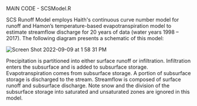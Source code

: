 MAIN CODE - SCSModel.R

SCS Runoff Model employs Haith's continuous curve number model for runoff and Hamon’s temperature-based evapotranspiration model to estimate streamflow discharge for 20 years of data (water years 1998 – 2017). The following diagram presents a schematic of this model:

![Screen Shot 2022-09-09 at 1 58 31 PM](https://user-images.githubusercontent.com/111301407/189414903-02df4d40-1994-4072-93f0-449fdc2ece3a.png)

Precipitation is partitioned into either surface runoff or infiltration. Infiltration enters the subsurface and is added to subsurface storage. Evapotranspiration comes from subsurface storage. A portion of subsurface storage is discharged to the stream. Streamflow is composed of surface runoff and subsurface discharge. Note snow and the division of the subsurface storage into saturated and unsaturated zones are ignored in this model.

